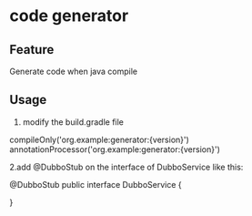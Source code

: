 # code generator

## Feature

Generate code when java compile


## Usage

1. modify the build.gradle file

compileOnly('org.example:generator:{version}')
annotationProcessor('org.example:generator:{version}')

2.add @DubboStub on the interface of DubboService like this:

@DubboStub
public interface DubboService {

}